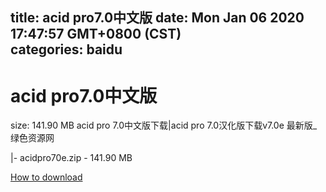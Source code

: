 
title: acid pro7.0中文版
date: Mon Jan 06 2020 17:47:57 GMT+0800 (CST)    
categories: baidu
---

# acid pro7.0中文版
size: 141.90 MB
 acid pro 7.0中文版下载|acid pro 7.0汉化版下载v7.0e 最新版_ 绿色资源网
 
|- acidpro70e.zip - 141.90 MB

[How to download](https://bpcam.bemobtrk.com/go/2ceec3aa-1ca2-46d6-b9ff-aaa5c184517c?jno=3686)